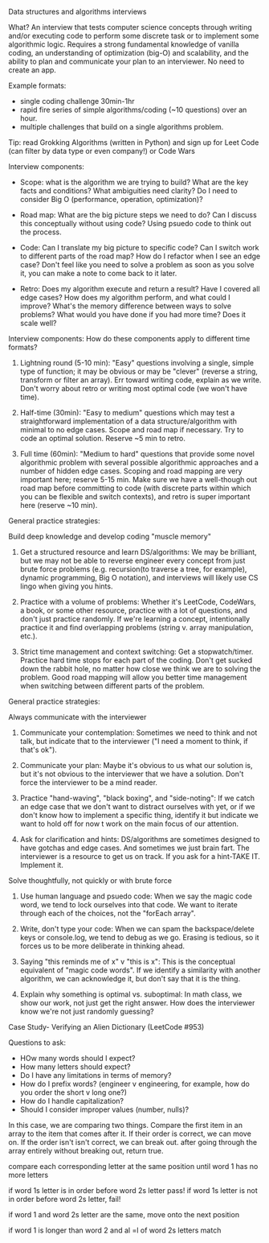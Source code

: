 Data structures and algorithms interviews

What?  An interview that tests computer science concepts through writing and/or executing code to perform some discrete task or to implement some algorithmic logic.  Requires a strong fundamental knowledge of vanilla coding, an understanding of optimization (big-O) and scalability, and the ability to plan and communicate your plan to an interviewer.  No need to create an app.  

Example formats:
- single coding challenge 30min-1hr
- rapid fire series of simple algorithms/coding (~10 questions) over an hour.
- multiple challenges that build on a single algorithms problem.

Tip: read Grokking Algorithms (written in Python) and sign up for Leet Code (can filter by data type or even company!) or Code Wars

Interview components:
- Scope: what is the algorithm we are trying to build?  What are the key facts and conditions?  What ambiguities need clarity?  Do I need to consider Big O (performance, operation, optimization)? 

- Road map: What are the big picture steps we need to do?  Can I discuss this conceptually without using code? Using psuedo code to think out the process.

- Code: Can I translate my big picture to specific code?  Can I switch work to different parts of the road map?  How do I refactor when I see an edge case?  Don't feel like you need to solve a problem as soon as you solve it, you can make a note to come back to it later.

- Retro: Does my algorithm execute and return a result?  Have I covered all edge cases?  How does my algorithm perform, and what could I improve?  What's the memory difference between ways to solve problems?  What would you have done if you had more time?  Does it scale well?  


Interview components:
How do these components apply to different time formats?
1. Lightning round (5-10 min): "Easy" questions involving a single, simple type of function; it may be obvious or may be "clever" (reverse a string, transform or filter an array).  Err toward writing code, explain as we write.  Don't worry about retro or writing most optimal code (we won't have time).

1. Half-time (30min):  "Easy to medium" questions which may test a straightforward implementation of a data structure/algorithm with minimal to no edge cases.  Scope and road map if necessary.  Try to code an optimal solution.  Reserve ~5 min to retro.

1. Full time (60min):  "Medium to hard" questions that provide some novel algorithmic problem with several possible algorithmic approaches and a number of hidden edge cases.  Scoping and road mapping are very important here; reserve 5-15 min.  Make sure we have a well-though out road map before committing to code (with discrete parts within which you can be flexible and switch contexts), and retro is super important here (reserve ~10 min).


General practice strategies:

Build deep knowledge and develop coding "muscle memory"
1. Get a structured resource and learn DS/algorithms:  We may be brilliant, but we may not be able to reverse engineer every concept from just brute force problems (e.g. recursion(to traverse a tree, for example), dynamic programming, Big O notation), and interviews will likely use CS lingo when giving you hints.

1. Practice with a volume of problems:  Whether it's LeetCode, CodeWars, a book, or some other resource, practice with a lot of questions, and don't just practice randomly.  If we're learning a concept, intentionally practice it and find overlapping problems (string v. array manipulation, etc.).

1. Strict time management and context switching:  Get a stopwatch/timer.  Practice hard time stops for each part of the coding.  Don't get sucked down the rabbit hole, no matter how close we think we are to solving the problem.  Good road mapping will allow you better time management when switching between different parts of the problem.


General practice strategies:

Always communicate with the interviewer
1. Communicate your contemplation: Sometimes we need to think and not talk, but indicate that to the interviewer ("I need a moment to think, if that's ok").

1. Communicate your plan:  Maybe it's obvious to us what our solution is, but it's not obvious to the interviewer that we have a solution.  Don't force the interviewer to be a mind reader.

1. Practice "hand-waving", "black boxing", and "side-noting":  If we catch an edge case that we don't want to distract ourselves with yet, or if we don't know how to implement a specific thing, identify it but indicate we want to hold off for now t work on the main focus of our attention.

1. Ask for clarification and hints:  DS/algorithms are sometimes designed to have gotchas and edge cases.  And sometimes we just brain fart.  The interviewer is a resource to get us on track.  If you ask for a hint-TAKE IT.  Implement it.


Solve thoughtfully, not quickly or with brute force
1. Use human language and psuedo code:  When we say the magic code word, we tend to lock ourselves into that code.  We want to iterate through each of the choices, not the "forEach array".

1. Write, don't type your code:  When we can spam the backspace/delete keys or console.log, we tend to debug as we go.  Erasing is tedious, so it forces us to be more deliberate in thinking ahead.

1. Saying "this reminds me of x" v "this is x":  This is the conceptual equivalent of "magic code words".  If we identify a similarity with another algorithm, we can acknowledge it, but don't say that it is the thing.

1. Explain why something is optimal vs. suboptimal:  In math class, we show our work, not just get the right answer. How does the interviewer know we're not just randomly guessing?



Case Study- Verifying an Alien Dictionary (LeetCode #953)

Questions to ask:
- HOw many words should I expect?
- How many letters should  expect?
- Do I have any limitations in terms of memory?
- How do I prefix words? (engineer v engineering, for example, how do you order the short v long one?)
- How do I handle capitalization?
- Should I consider improper values (number, nulls)?

In this case, we are comparing two things.  Compare the first item in an array to the item that comes after it.  If their order is correct, we can move on.  If the order isn't isn't correct, we can break out.  after going through the array entirely without breaking out, return true.

compare each corresponding letter at the same position until word 1 has no more letters

if word 1s letter is in order before word 2s letter pass!
if word 1s letter is not in order before word 2s letter, fail!

if word 1 and word 2s letter are the same, move onto the next position

if word 1 is longer than word 2 and al =l of word 2s letters match



